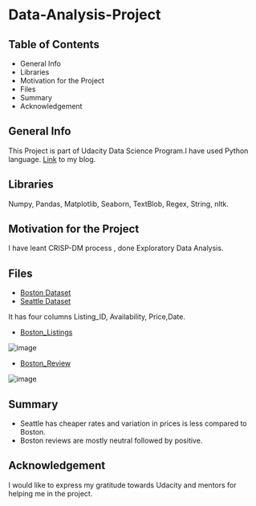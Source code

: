 # Data-Analysis-Project
## Table of Contents
* General Info
* Libraries
* Motivation for the Project
* Files
* Summary
* Acknowledgement

## General Info
This Project is part of Udacity Data Science Program.I have used Python language.
[Link](https://medium.com/@sarafathima187/airbnb-data-analysis-57af362fb7dc) to my blog.

## Libraries
Numpy, Pandas, Matplotlib, Seaborn, TextBlob, Regex, String, nltk.

## Motivation for the Project
I have leant CRISP-DM process , done Exploratory Data Analysis.

## Files
* [Boston Dataset]( https://github.com/FathimaSara/Data-Analysis-Project/blob/main/boston.csv)
* [Seattle Dataset]( https://www.kaggle.com/airbnb/seattle/data)

It has four columns Listing_ID,  Availability, Price,Date. 

* [Boston_Listings](https://github.com/FathimaSara/Data-Analysis-Project/blob/main/listings.csv)





 ![image](https://user-images.githubusercontent.com/95079722/203803525-6b06cd9f-33f3-4871-8e91-1a99640dd0a8.png)
 
 
 

* [Boston_Review](http://data.insideairbnb.com/united-states/ma/boston/2022-09-15/visualisations/reviews.csv)




![image](https://user-images.githubusercontent.com/95079722/203803771-df109b8a-d561-4873-8ee6-93fd21a437a0.png)


## Summary
* Seattle has cheaper rates and variation in prices  is less compared to Boston.
* Boston reviews are mostly neutral followed by positive.

## Acknowledgement
I would like to express my gratitude towards Udacity and mentors for helping me in the project.
 
 





 


